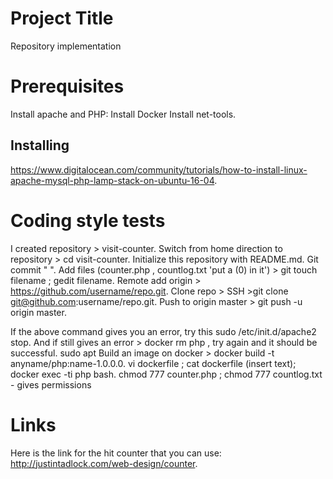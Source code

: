 # Project Title
Repository implementation

# Prerequisites

Install apache and PHP: 
Install Docker 
Install net-tools.

## Installing

https://www.digitalocean.com/community/tutorials/how-to-install-linux-apache-mysql-php-lamp-stack-on-ubuntu-16-04.

# Coding style tests

I created repository > visit-counter.
Switch from home direction to repository > cd visit-counter.
Initialize this repository with README.md.
Git commit " ".
Add files (counter.php , countlog.txt 'put a (0) in it') > git touch filename ; gedit filename.
Remote add origin > https://github.com/username/repo.git.
Clone repo > SSH >git clone git@github.com:username/repo.git.
Push to origin master > git push -u origin master.

If the above command gives you an error, try this sudo /etc/init.d/apache2 stop.
And if still gives an error > docker rm php , try again and it should be successful.
sudo apt 
Build an image on docker > docker build -t anyname/php:name-1.0.0.0.
   vi dockerfile ; cat dockerfile (insert text); docker exec -ti php bash.
 chmod 777 counter.php ; chmod 777 countlog.txt - gives permissions
 
 # Links
 
Here is the link for the hit counter that you can use: http://justintadlock.com/web-design/counter.
